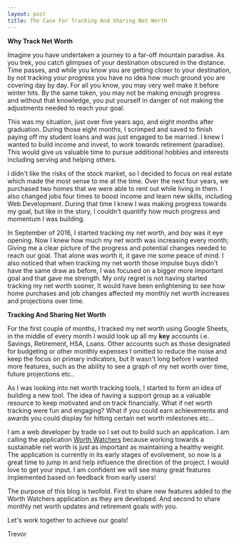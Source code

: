 ```yaml
---
layout: post
title: The Case For Tracking And Sharing Net Worth
---
```


**Why Track Net Worth**

Imagine you have undertaken a journey to a far-off mountain paradise.  As you trek, you catch glimpses of your destination obscured in the distance.  Time passes, and while you know you are getting closer to your destination, by not tracking your progress you have no idea how much ground you are covering day by day.  For all you know, you may very well make it before winter hits.  By the same token, you may not be making enough progress and without that knowledge, you put yourself in danger of not making the adjustments needed to reach your goal.

This was my situation, just over five years ago, and eight months after graduation.  During those eight months,  I scrimped and saved to finish paying off my student loans and was just engaged to be married.  I knew I wanted to build income and invest, to work towards retirement (paradise).  This would give us valuable time to pursue additional hobbies and interests including serving and helping others.

I didn't like the risks of the stock market, so I decided to focus on real estate which made the most sense to me at the time.  Over the next four years, we purchased two homes that we were able to rent out while living in them.  I also changed jobs four times to boost income and learn new skills, including Web Development.  During that time I knew I was making progress towards my goal, but like in the story, I couldn't quantify how much progress and momentum I was building.

In September of 2016, I started tracking my net worth, and boy was it eye opening.  Now I knew how much my net worth was increasing every month;  Giving me a clear picture of the progress and potential changes needed to reach our goal.  That alone was worth it, it gave me some peace of mind.  I also noticed that when tracking my net worth those impulse buys didn't have the same draw as before, I was focused on a bigger more important goal and that gave me strength.  My only regret is not having started tracking my net worth sooner, It would have been enlightening to see how home purchases and job changes affected my monthly net worth increases and projections over time.

**Tracking And Sharing Net Worth**

For the first couple of months, I tracked my net worth using Google Sheets, in the middle of every month I would look up all my **key** accounts i.e. Savings, Retirement, HSA, Loans. Other accounts such as those designated for budgeting or other monthly expenses I omitted to reduce the noise and keep the focus on primary indicators, but It wasn't long before I wanted more features, such as the ability to see a graph of my net worth over time, future projections etc..  

As I was looking into net worth tracking tools, I started to form an idea of building a new tool.  The idea of having a support group as a valuable resource to keep motivated and on track financially.  What if net worth tracking were fun and engaging?  What if you could earn achievements and awards you could display for hitting certain net worth milestones etc...

I am a web developer by trade so I set out to build such an application.  I am calling the application [Worth Watchers](/Net-Worth/) because working towards a sustainable net worth is just as important as maintaining a healthy weight.  The application is currently in its early stages of evolvement, so now is a great time to jump in and help influence the direction of the project.  I would love to get your input.  I am confident we will see many great features implemented based on feedback from early users!

The purpose of this blog is twofold.  First to share new features added to the Worth Watchers application as they are developed.  And second to share monthly net worth updates and retirement goals with you.

Let's work together to achieve our goals!

Trevor







